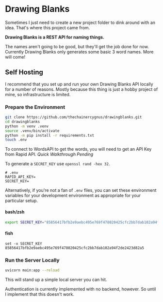 # Drawing Blanks

Sometimes I just need to create a new project folder to dink around with an idea. That's where this project came from.

**Drawing Blanks is a REST API for naming things.**

The names aren't going to be good, but they'll get the job done for now. Currently Drawing Blanks only generates some basic 3 word names. More will come!

## Self Hosting

I recommend that you set up and run your own Drawing Blanks API locally for a number of reasons. Mostly because this thing is just a hobby project of mine, so infrastructure is limited.

### Prepare the Environment

```bash
git clone https://github.com/thechainercygnus/drawingblanks.git
cd drawingblanks
python -m venv .venv
source .venv/bin/activate
python -m pip install -r requirements.txt
touch .env
```

To connect to WordsAPI to get the words, you will need to get an API Key from Rapid API. *Quick Walkthrough Pending*

To generate a `SECRET_KEY` use `openssl rand -hex 32`.

```
# .env
RAPID_API_KEY=
SECRET_KEY=
```

Alternatively, if you're not a fan of `.env` files, you can set these environment variables for your development environment as appropriate for your particular setup.

#### bash/zsh

```bash
export SECRET_KEY="85856417bfb2e9aebc495e769f478020425cfc2bb7dab102a94f2de2423d82a5"
```

#### fish

```fish
set -x SECRET_KEY 85856417bfb2e9aebc495e769f478020425cfc2bb7dab102a94f2de2423d82a5
```

### Run the Server Locally

```bash
uvicorn main:app --reload
```

This will stand up a simple local server you can hit.

Authentication is currently implemented with no backend, however. So until I implement that this doesn't work.